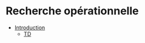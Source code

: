 # Recherche opérationnelle

- [Introduction](seance1.html)
    - [TD](seance1-td)

<!--
Idée de plan

1. Introduction générale
1. Programmation linéaire
1. Simplexe
1. Dualité
1. (sensibilité ?)/(mixed integer programming ?)
-->

<!--
Liens intéressants :

RO globalement
http://homepages.ulb.ac.be/~bfortz/ro.pdf
https://caseine.org/course/index.php?categoryid=7
https://www2.mat.ulaval.ca/fileadmin/Cours/MAT-2920/Chapitre1.pdf (puis 2, 3, ..., 6)

http://chamilo1.grenet.fr/ujf/courses/INTRODUCTIONALARECHERCHEOPERATIONNEL/document/RO.pdf%3FcidReq%3DINTRODUCTIONALARECHERCHEOPERATIONNEL%26id_session%3D0%26gidReq%3D0
http://www.fsr.ac.ma/cours/maths/bernoussi/RO-SMI5-2010-Etudiants.pdf
https://ljk.imag.fr/membres/Anatoli.Iouditski/cours/ro1ssd/slides.pdf
https://dossier.univ-st-etienne.fr/pem82055/public/MeTeOR/simplexeSlides.pdf
http://www.iecl.univ-lorraine.fr/~Marco.Dozzi/RechercheOperationnelle/polyRo-I.pdf
http://www.cours-et-exercices.com/2016/03/cours-de-la-recherche-operationnelle.html

Simplexe
https://www.hec.ca/cams/rubriques/algorithme_simplexe.pdf
http://www.foad-mooc.auf.org/IMG/pdf/M06_3.pdf
https://homepages.laas.fr/echanthe/Ann_Simplexe.pdf
https://smart--grid.net/cours-lessons-theory/programmation-lineaire/methode-du-simplexe/

RO avec R
http://www.academia.edu/1954968/Recherche_Op%C3%A9rationnelle_avec_le_logiciel_R
http://eric.univ-lyon2.fr/~jahpine/cours/m1_info-ro/tp1.pdf

RO avec python 
http://www.xavierdupre.fr/app/ensae_teaching_cs/helpsphinx/td_1a.html
https://tcuvelier.wordpress.com/category/recherche-operationnelle/
https://github.com/maugern/programmation-lineaire
https://old.i2m.univ-amu.fr/~preaux/pages/ensPYTHON2.htm
https://afia.asso.fr/?internship_offer=programmation-lineaire-en-nombres-entiers-pour-un-probleme-de-placement-de-capteurs
-->